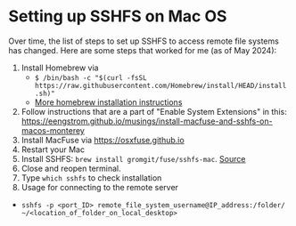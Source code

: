 # Setting up SSHFS on Mac OS 

Over time, the list of steps to set up SSHFS to access remote file systems has changed. Here are some steps that worked for me (as of May 2024):
1. Install Homebrew via
   - `$ /bin/bash -c "$(curl -fsSL https://raw.githubusercontent.com/Homebrew/install/HEAD/install.sh)"`
   - <a href = "https://mac.install.guide/homebrew/3">More homebrew installation instructions</a>
3. Follow instructions that are a part of "Enable System Extensions" in this: https://eengstrom.github.io/musings/install-macfuse-and-sshfs-on-macos-monterey
2. Install MacFuse via https://osxfuse.github.io
3. Restart your Mac
4. Install SSHFS: `brew install gromgit/fuse/sshfs-mac`. <a href = "https://github.com/osxfuse/osxfuse/issues/781#issuecomment-833421071">Source</a>
5. Close and reopen terminal.
6. Type `which sshfs` to check installation
7. Usage for connecting to the remote server
- `sshfs -p <port_ID> remote_file_system_username@IP_address:/folder/ ~/<location_of_folder_on_local_desktop>`
